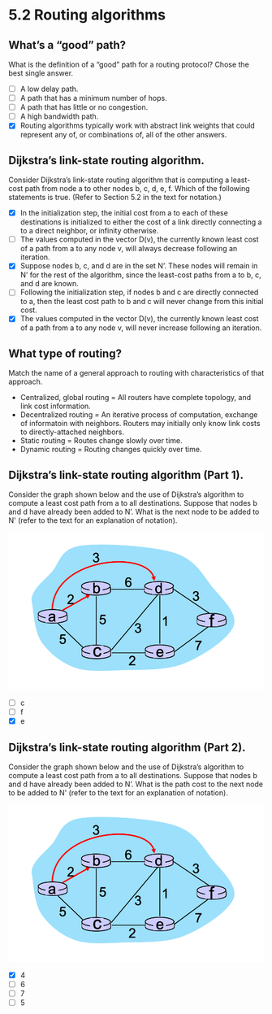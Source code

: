 # 5.2 Routing algorithms

## What’s a “good” path?
What is the definition of a “good” path for a routing protocol? Chose the best single answer.

- [ ] A low delay path.
- [ ] A path that has a minimum number of hops.
- [ ] A path that has little or no congestion.
- [ ] A high bandwidth path.
- [x] Routing algorithms typically work with abstract link weights that could represent any of, or combinations of, all of the other answers.

## Dijkstra’s link-state routing algorithm.
Consider Dijkstra’s link-state routing algorithm that is computing a least-cost path from node a to other nodes b, c, d, e,  f.  Which of the following statements is true.  (Refer to Section 5.2 in the text for notation.)

- [x] In the initialization step, the initial cost from a to each of these destinations is initialized to either the cost of a link directly connecting a to a direct neighbor, or infinity otherwise.
- [ ] The values computed in the vector D(v), the currently known least cost of a path from a to any node v, will always decrease following an iteration.
- [x] Suppose nodes b, c, and d are in the set N’.  These nodes will remain in N’ for the rest of the algorithm, since the least-cost paths from a to b, c, and d are known.
- [ ] Following the initialization step, if nodes b and c are directly connected to a, then the least cost path to b and c will never change from this initial cost.
- [x] The values computed in the vector D(v), the currently known least cost of a path from a to any node v, will never increase following an iteration.

## What type of routing?
Match the name of a general approach to routing with characteristics of that approach.

* Centralized, global routing = All routers have complete topology, and link cost information.
* Decentralized routing = An iterative process of computation, exchange of informatoin with neighbors. Routers may initially only know link costs to directly-attached neighbors.
* Static routing = Routes change slowly over time.
* Dynamic routing = Routing changes quickly over time.

## Dijkstra’s link-state routing algorithm (Part 1).
Consider the graph shown below and the use of Dijkstra’s algorithm to compute a least cost path from a to all destinations.  Suppose that nodes b and d have already been added to N’. What is the next node to be added to N' (refer to the text for an explanation of notation).

![ls 1](img/ls-1.png)

- [ ] c
- [ ] f
- [x] e

## Dijkstra’s link-state routing algorithm (Part 2).
Consider the graph shown below and the use of Dijkstra’s algorithm to compute a least cost path from a to all destinations.  Suppose that nodes b and d have already been added to N’. What is the path cost to the next node to be added to N' (refer to the text for an explanation of notation).

![ls 2](img/ls-2.png)

- [x] 4
- [ ] 6
- [ ] 7
- [ ] 5
